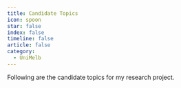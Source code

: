 ```yaml
---
title: Candidate Topics
icon: spoon
star: false
index: false
timeline: false
article: false
category:
  - UniMelb
---
```


Following are the candidate topics for my research project.

<Catalog hideHeading/>